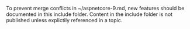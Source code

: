 To prevent merge conflicts in ~/aspnetcore-9.md, new features should be documented in this include folder. Content in the include folder is not published unless explictily referenced in a topic.